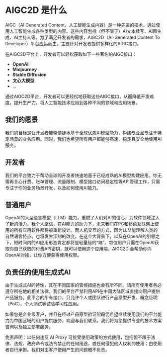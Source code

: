 # AIGC2D 是什么

AIGC（AI Generated
Content，人工智能生成内容）是一种先进的技术，通过使用人工智能生成各种类型的内容。这些内容包括（但不限于）AI文本续写、AI图生成、AI主持人等。为了满足开发者的需求，AIGC2D（AI-Generated
Content To Developer）平台应运而生，主要针对开发者提供多样化的AIGC接口。

在AIGC2D平台上，开发者可以轻松获取如下一些著名的AIGC接口：

- **OpenAI**
- **Midjourney**
- **Stable Diffusion**
- **文心大模型**
- ...

通过AIGC2D平台，开发者可以更轻松地获取这些AIGC接口，从而降低开发难度，提升生产力，将人工智能技术应用到各种不同的领域和应用场景。


## 我们的愿景

我们的目标是让开发者能够便捷地基于全球优质AI模型能力，构建专业且专注于特定场景的业务应用。同时，我们也希望所有用户都能够高速、稳定且安全地使用AI服务。

## 开发者

我们的平台致力于帮助全球的开发者快速地基于已经成熟的AI模型构建应用。你无需再关心计费、账单管理、流量限制、模型接口访问稳定性等API管理工作，只需专注于你的业务场景开发，以及如何使用AI能力。

## 普通用户

OpenAI的大型语言模型（LLM）能力，重燃了人们对AI的信心，为软件领域注入了新的活力。我个人坚信，在AI能力的助力下，未来我们在PC和移动互联网上使用的所有应用软件都将被重新设计。而人机交互的方式，因为LLM能理解人类的自然语言特点，也将发生深刻的改变。在这个大背景下，以及在OpenAI的引领之下，短时间内的AI应用形态肯定都将是轻量级的“端”。每位用户只需在OpenAI获取你自己获取的付费API密钥，就可以使用这个应用端。AIGC2D
会帮助你向OpenAI对接，让你方便获得使用权限。

## 负责任的使用生成式AI

由于生成式AI的特性，其在不同国家的管控措施也会有所不同。请所有使用者务必遵守所在地的相关法律。我们的平台严禁利用API在中国大陆区域直接向用户提供产品服务。此平台的所有接口，只允许个人或团队进行产品原型开发、概念证明（PoC）、个人测试等试验学习性应用。

如果您是企业级客户，并且在经过产品原型验证阶段仍希望继续使用我们的平台能力为中国区域的用户提供服务，欢迎与我们联系。我们将为您提供专业的技术方案咨询以及独立部署服务。

免责声明：以任何违反 AI Proxy 可接受使用政策的方式使用，包括但不限于法律、法规、政府命令或法令禁止的任何用途，或任何侵犯他人权利的使用；由使用者自行承担。我们对由客户使用产生的问题概不负责。